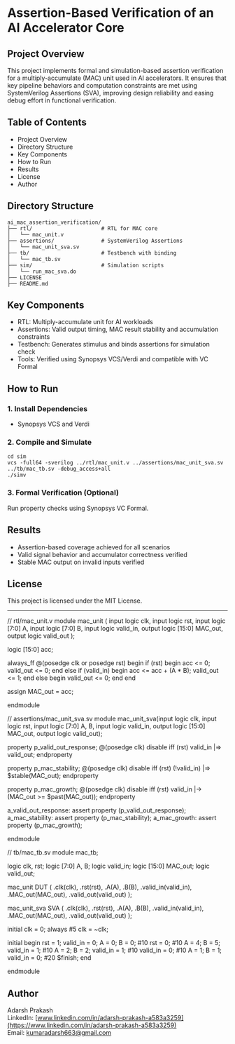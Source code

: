 # Assertion-Based Verification of an AI Accelerator Core

## Project Overview
This project implements formal and simulation-based assertion verification for a multiply-accumulate (MAC) unit used in AI accelerators. It ensures that key pipeline behaviors and computation constraints are met using SystemVerilog Assertions (SVA), improving design reliability and easing debug effort in functional verification.

## Table of Contents
- Project Overview  
- Directory Structure  
- Key Components  
- How to Run  
- Results  
- License  
- Author

## Directory Structure
```
ai_mac_assertion_verification/
├── rtl/                      # RTL for MAC core
│   └── mac_unit.v
├── assertions/               # SystemVerilog Assertions
│   └── mac_unit_sva.sv
├── tb/                       # Testbench with binding
│   └── mac_tb.sv
├── sim/                      # Simulation scripts
│   └── run_mac_sva.do
├── LICENSE
├── README.md
```

## Key Components
- RTL: Multiply-accumulate unit for AI workloads  
- Assertions: Valid output timing, MAC result stability and accumulation constraints  
- Testbench: Generates stimulus and binds assertions for simulation check  
- Tools: Verified using Synopsys VCS/Verdi and compatible with VC Formal

## How to Run
### 1. Install Dependencies
- Synopsys VCS and Verdi

### 2. Compile and Simulate
```
cd sim
vcs -full64 -sverilog ../rtl/mac_unit.v ../assertions/mac_unit_sva.sv ../tb/mac_tb.sv -debug_access+all
./simv
```

### 3. Formal Verification (Optional)
Run property checks using Synopsys VC Formal.

## Results
- Assertion-based coverage achieved for all scenarios
- Valid signal behavior and accumulator correctness verified
- Stable MAC output on invalid inputs verified

## License
This project is licensed under the MIT License.

---

// rtl/mac_unit.v
module mac_unit (
  input  logic clk,
  input  logic rst,
  input  logic [7:0] A,
  input  logic [7:0] B,
  input  logic valid_in,
  output logic [15:0] MAC_out,
  output logic valid_out
);

  logic [15:0] acc;

  always_ff @(posedge clk or posedge rst) begin
    if (rst) begin
      acc <= 0;
      valid_out <= 0;
    end else if (valid_in) begin
      acc <= acc + (A * B);
      valid_out <= 1;
    end else begin
      valid_out <= 0;
    end
  end

  assign MAC_out = acc;

endmodule

// assertions/mac_unit_sva.sv
module mac_unit_sva(input logic clk, input logic rst,
                    input logic [7:0] A, B,
                    input logic valid_in,
                    output logic [15:0] MAC_out,
                    output logic valid_out);

  property p_valid_out_response;
    @(posedge clk) disable iff (rst)
      valid_in |=> valid_out;
  endproperty

  property p_mac_stability;
    @(posedge clk) disable iff (rst)
      (!valid_in) |=> $stable(MAC_out);
  endproperty

  property p_mac_growth;
    @(posedge clk) disable iff (rst)
      valid_in |-> (MAC_out >= $past(MAC_out));
  endproperty

  a_valid_out_response: assert property (p_valid_out_response);
  a_mac_stability: assert property (p_mac_stability);
  a_mac_growth: assert property (p_mac_growth);

endmodule

// tb/mac_tb.sv
module mac_tb;

  logic clk, rst;
  logic [7:0] A, B;
  logic valid_in;
  logic [15:0] MAC_out;
  logic valid_out;

  mac_unit DUT (
    .clk(clk), .rst(rst), .A(A), .B(B), .valid_in(valid_in), .MAC_out(MAC_out), .valid_out(valid_out)
  );

  mac_unit_sva SVA (
    .clk(clk), .rst(rst), .A(A), .B(B), .valid_in(valid_in), .MAC_out(MAC_out), .valid_out(valid_out)
  );

  initial clk = 0;
  always #5 clk = ~clk;

  initial begin
    rst = 1; valid_in = 0; A = 0; B = 0;
    #10 rst = 0;
    #10 A = 4; B = 5; valid_in = 1;
    #10 A = 2; B = 2; valid_in = 1;
    #10 valid_in = 0;
    #10 A = 1; B = 1; valid_in = 0;
    #20 $finish;
  end

endmodule

## Author
Adarsh Prakash  
LinkedIn: [www.linkedin.com/in/adarsh-prakash-a583a3259](https://www.linkedin.com/in/adarsh-prakash-a583a3259)  
Email: kumaradarsh663@gmail.com
